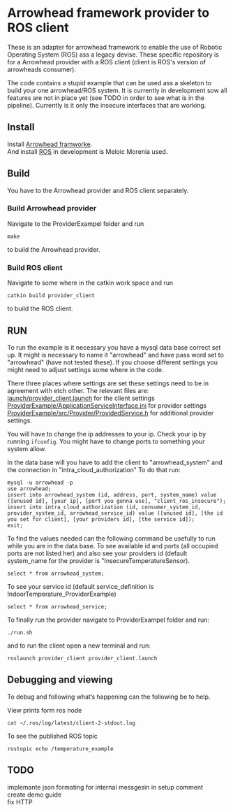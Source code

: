 ﻿# Arrowhead framework provider to ROS client
These is an adapter for arrowhead framework to enable the use of Robotic Operating System (ROS) ass a legacy devise.
These specific repository is for a Arrowhead provider with a ROS client (client is ROS's version of arrowheads consumer).

The code contains a stupid example that can be used ass a skeleton to build your one arrowhead/ROS system.
It is currently in development sow all features are not in place yet (see TODO in order to see what is in the pipeline).
Currently is it only the insecure interfaces that are working.

## Install
Install [Arrowhead framworke](https://github.com/arrowhead-f/core-java).  
And install [ROS](http://wiki.ros.org/ROS/Installation) in development is Meloic Morenia used.

## Build
You have to the Arrowhead provider and ROS client separately.

### Build Arrowhead provider
Navigate to the ProviderExampel folder and run
```
make
```
to build the Arrowhead provider.

### Build ROS client
Navigate to some where in the catkin work space and run
```
catkin build provider_client
```
to build the ROS client.  

## RUN
To run the example is it necessary you have a mysql data base correct set up.
It might is necessary to name it "arrowhead" and have pass word set to "arrowhead" (have not tested these).
If you choose different settings you might need to adjust settings some where in the code.

There three places where settings are set these settings need to be in agreement with etch other.
The relevant files are:  
[launch/provider_client.launch](https://github.com/grammers/ros-arrowhead-f-adapter/blob/master/provider_client/launch/provider_client.launch) for the client settings  
[ProviderExample/ApplicationServiceInterface.ini](https://github.com/grammers/ros-arrowhead-f-adapter/blob/master/provider_client/ProviderExample/ApplicationServiceInterface.ini) for provider settings   
[ProviderExample/src/Provider/ProvidedService.h](https://github.com/grammers/ros-arrowhead-f-adapter/blob/master/provider_client/ProviderExample/src/Provider/ProvidedService.h) for additional provider settings.  

You will have to change the ip addresses to your ip.
Check your ip by running ```ifconfig```.
You might have to change ports to something your system allow.

In the data base will you have to add the client to "arrowhead_system" and the connection in "intra_cloud_authorization"
To do that run:
```
mysql -u arrowhead -p
use arrowhead;
insert into arrowhead_system (id, address, port, system_name) value ([unused id], [your ip], [port you gonna use], "client_ros_insecure");
insert into intra_cloud_authorization (id, consumer_system_id, provider_system_id, arrowhead_service_id) value ([unused id], [the id you set for client], [your providers id], [the service id]);
exit;
```

To find the values needed can the following command be usefully to run while you are in the data base.
To see available id and ports (all occupied ports are not listed her) and also see your providers id (default system_name for the provider is "InsecureTemperatureSensor).
```
select * from arrowhead_system;
```
To see your service id (default service_definition is IndoorTemperature_ProviderExample)
```
select * from arrowhead_service;
```

To finally run the provider navigate to ProviderExampel folder and run:
```
./run.sh
```
and to run the client open a new terminal and run:
```
roslaunch provider_client provider_client.launch
```

## Debugging and viewing
To debug and following what’s happening can the following be to help.

View prints form ros node
```
cat ~/.ros/log/latest/client-2-stdout.log
```

To see the published ROS topic
```
rostopic echo /temperature_example
```



## TODO
implemante json formating for internal messgesin in setup
comment  
create demo guide  
fix HTTP  

